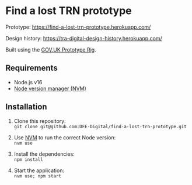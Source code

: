 # Find a lost TRN prototype

Prototype: https://find-a-lost-trn-prototype.herokuapp.com/

Design history: https://tra-digital-design-history.herokuapp.com/

Built using the [GOV.UK Prototype Rig](https://govuk-prototype-rig.herokuapp.com).

## Requirements

* Node.js v16
* [Node version manager (NVM)](https://github.com/nvm-sh/nvm)

## Installation

1. Clone this repository:\
`git clone git@github.com:DFE-Digital/find-a-lost-trn-prototype.git`

2. Use [NVM](https://github.com/nvm-sh/nvm) to run the correct Node version:\
`nvm use`

3. Install the dependencies:\
`npm install`

4. Start the application:\
`nvm use; npm start`
